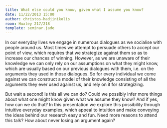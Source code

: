 ```yaml
---
title: What else could you know, given what I assume you know?
date: 11/22/2013 15:00
author: christos-hadjinikolis
room: Huxley 217/218
template: seminar.jade
---
```

In our everyday lives we engage in numerous dialogues as we socialise
with people around us. Most times we attempt to persuade others to
accept our point of view, which requires that we strategize against them
so as to increase our chances of winning. However, as we are unaware of
their knowledge we can only rely on our assumptions on what they might
know, which are usually based on our previous  dialogues with them, i.e.
on the arguments they used in those dialogues. So for every individual
we come against we can construct a model of their knowledge consisting
of all the arguments they ever used against us, and rely on it for
strategizing.

But wait a second! Is this all we can do? Could we possibly infer more
things about what one might know given what we assume they know? And if
yes, how can we do that? In this presentation we explore this
possibility through intuitive everyday examples, which appeal to
intuition and make conveying the ideas behind our research easy and fun.
Need more reasons to attend this talk? How about never losing an
argument again?

<span class="more"></span>

<script async class="speakerdeck-embed"
data-id="44843da04ab7013169ce4e095f3c8ee3" data-ratio="1.33333333333333"
src="//speakerdeck.com/assets/embed.js"></script>
